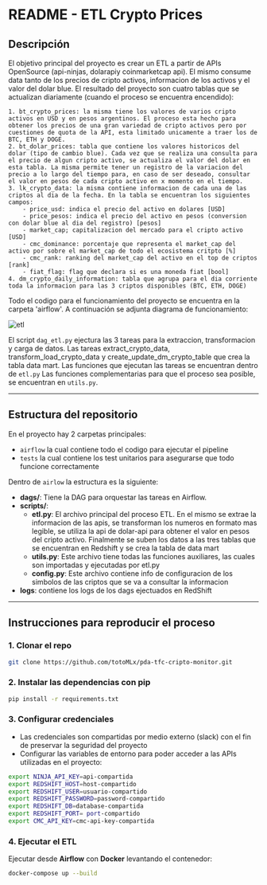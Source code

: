 # README - ETL Crypto Prices


## Descripción

El objetivo principal del proyecto es crear un ETL a partir de APIs OpenSource (api-ninjas, dolarapiy coinmarketcap api). El mismo consume data tanto de los precios de cripto activos, informacion de los activos y el valor del dolar blue. El resultado del proyecto son cuatro tablas que se actualizan diariamente (cuando el proceso se encuentra encendido):

    1. bt_crypto_prices: la misma tiene los valores de varios cripto activos en USD y en pesos argentinos. El proceso esta hecho para obtener los precios de una gran variedad de cripto activos pero por cuestiones de quota de la API, esta limitado unicamente a traer los de BTC, ETH y DOGE.
    2. bt_dolar_prices: tabla que contiene los valores historicos del dolar (tipo de cambio blue). Cada vez que se realiza una consulta para el precio de algun cripto activo, se actualiza el valor del dolar en esta tabla. La misma permite tener un registro de la variacion del precio a lo largo del tiempo para, en caso de ser deseado, consultar el valor en pesos de cada cripto activo en x momento en el tiempo.
    3. lk_crypto_data: la misma contiene informacion de cada una de las criptos al dia de la fecha. En la tabla se encuentran los siguientes campos: 
        - price_usd: indica el precio del activo en dolares [USD]
        - price_pesos: indica el precio del activo en pesos (conversion con dolar blue al dia del registro) [pesos]
        - market_cap; capitalizacion del mercado para el cripto activo [USD]
        - cmc_dominance: porcentaje que representa el market_cap del activo por sobre el market_cap de todo el ecosistema critpto [%]
        - cmc_rank: ranking del market_cap del activo en el top de criptos [rank]
        - fiat_flag: flag que declara si es una moneda fiat [bool]
    4. dm_crypto_daily_information: tabla que agrupa para el dia corriente toda la informacion para las 3 criptos disponibles (BTC, ETH, DOGE)

Todo el codigo para el funcionamiento del proyecto se encuentra en la carpeta 'airflow'.
A continuación se adjunta diagrama de funcionamiento:

![etl](https://github.com/user-attachments/assets/4e154c63-bbca-4cca-a028-dcdbadb94101)

El script `dag_etl.py` ejectura las 3 tareas para la extraccion, transformacion y carga de datos. Las tareas extract_crypto_data, transform_load_crypto_data y create_update_dm_crypto_table que crea la tabla data mart. Las funciones que ejecutan las tareas se encuentran dentro de `etl.py` Las funciones complementarias para que el proceso sea posible, se encuentran en `utils.py`.


---

## Estructura del repositorio

En el proyecto hay 2 carpetas principales:
- `airflow` la cual contiene todo el codigo para ejecutar el pipeline
- `tests` la cual contiene los test unitarios para asegurarse que todo funcione correctamente

Dentro de `airlow` la estructura es la siguiente:

- **dags/**: Tiene la DAG para orquestar las tareas en Airflow.
- **scripts/**:
  - **etl.py**: El archivo principal del proceso ETL. En el mismo se extrae la informacion de las apis, se transforman los numeros en formato mas legible, se utiliza la api de dolar-api para obtener el valor en pesos del cripto activo. Finalmente se suben los datos a las tres tablas que se encuentran en Redshift y se crea la tabla de data mart
  - **utils.py**: Este archivo tiene todas las funciones auxiliares, las cuales son importadas y ejecutadas por etl.py
  - **config.py**: Este archivo contiene info de configuracion de los simbolos de las criptos que se va a consultar la informacion
- **logs**: contiene los logs de los dags ejectuados en RedShift
---


## Instrucciones para reproducir el proceso

### 1. Clonar el repo

```bash
git clone https://github.com/totoMLx/pda-tfc-cripto-monitor.git
```

### 2. Instalar las dependencias con pip

```bash
pip install -r requirements.txt
```

### 3. Configurar credenciales

- Las credenciales son compartidas por medio externo (slack) con el fin de preservar la seguridad del proyecto
- Configurar las variables de entorno para poder acceder a las APIs utilizadas en el proyecto:

```bash
export NINJA_API_KEY=api-compartida
export REDSHIFT_HOST=host-compartido
export REDSHIFT_USER=usuario-compartido
export REDSHIFT_PASSWORD=password-compartido
export REDSHIFT_DB=database-compartida
export REDSHIFT_PORT= port-compartido
export CMC_API_KEY=cmc-api-key-compartida
```

### 4. Ejecutar el ETL

Ejecutar desde **Airflow** con **Docker** levantando el contenedor:

```bash
docker-compose up --build
```
